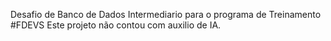Desafio de Banco de Dados Intermediario para o programa de Treinamento #FDEVS
Este projeto não contou com auxilio de IA.
